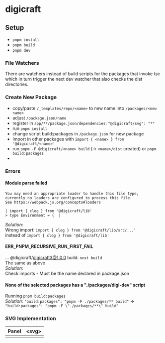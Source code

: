 # digicraft

## Setup
- ```pnpm install```
- ```pnpm build```
- ```pnpm dev```

### File Watchers
There are watchers instead of build scripts for the packages that invoke tsc which
in turn trigger the next dev watcher that also checks the dist directories.

### Create New Package
- copy/paste ```/_templates/repo/<name>``` to new name into ```/packages/<new name>```
- adjust ```/package.json/name```
- register in ```app/**/package.json/dependencies```: ```"@digicraft/svg": "*"```
- run ```pnpm install```
- change script build:packages in ```/package.json``` for new package
- Import in other packages with ```import { <name> } from '@digicraft/<name>'```
- run ```pnpm -F @digicraft/<name> build``` (-> ```<name>/dist``` created)
or ```pnpm build:packages```
- 


### Errors
#### Module parse failed
```Module parse failed: Unexpected token (5:5)
You may need an appropriate loader to handle this file type, 
currently no loaders are configured to process this file.
See https://webpack.js.org/concepts#loaders

| import { clog } from '@digicraft/lib'  
> type Environment = {  |
```  
*Solution:*  
Wrong import: ```import { clog } from '@digicraft/lib/src/...'```  
instead of ```import { clog } from '@digicraft/lib'```

#### ERR_PNPM_RECURSIVE_RUN_FIRST_FAIL
... @digicraft/digicraft3@1.0.0 build: `next build`  
The same as above  
*Solution:*  
Check imports - Must be the name declared in package.json

#### None of the selected packages has a "./packages/digi-dev" script
Running ```pnpm build:packages```  
*Solution:*
```"build:packages": "pnpm -F ./packages/** build"``` -> ```"build:packages": "pnpm -F \"./packages/**\" build"```


### SVG Implementation
| Panel | &lt;svg> |
|-------|----------|
|       |          |

